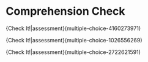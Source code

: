 # Comprehension Check

{Check It!|assessment}(multiple-choice-4160273971)

{Check It!|assessment}(multiple-choice-1026556269)

{Check It!|assessment}(multiple-choice-2722621591)
